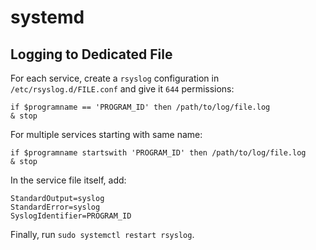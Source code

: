 # systemd

## Logging to Dedicated File

For each service, create a `rsyslog` configuration in `/etc/rsyslog.d/FILE.conf` and give it `644` permissions:

```text
if $programname == 'PROGRAM_ID' then /path/to/log/file.log
& stop
```

For multiple services starting with same name:

```text
if $programname startswith 'PROGRAM_ID' then /path/to/log/file.log
& stop
```

In the service file itself, add:

```text
StandardOutput=syslog
StandardError=syslog
SyslogIdentifier=PROGRAM_ID
```

Finally, run `sudo systemctl restart rsyslog`.
